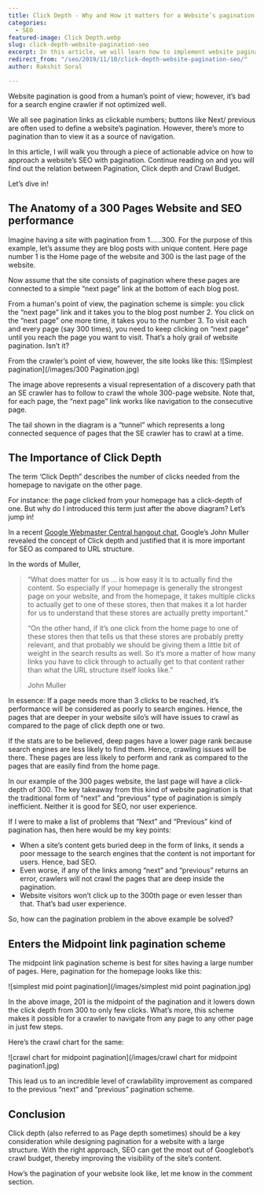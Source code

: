 ```yaml
---
title: Click Depth - Why and How it matters for a Website’s pagination and SEO
categories:
  - SEO
featured-image: Click Depth.webp
slug: click-depth-website-pagination-seo
excerpt: In this article, we will learn how to implement website pagination in a 300 pages website. We will learn this in a way such that it will help in website SEO and achieve rankings. 
redirect_from: "/seo/2019/11/10/click-depth-website-pagination-seo/"
author: Rakshit Soral

---
```

Website pagination is good from a human’s point of view; however, it’s bad for a search engine crawler if not optimized well.

We all see pagination links as clickable numbers; buttons like Next/ previous are often used to define a website’s pagination. However, there’s more to pagination than to view it as a source of navigation. 

In this article, I will walk you through a piece of actionable advice on how to approach a website’s SEO with pagination. Continue reading on and you will find out the relation between Pagination, Click depth and Crawl Budget.



Let’s dive in!



## The Anatomy of a 300 Pages Website and SEO performance



Imagine having a site with pagination from 1…...300. For the purpose of this example, let’s assume they are blog posts with unique content. Here page number 1 is the Home page of the website and 300 is the last page of the website. 



Now assume that the site consists of pagination where these pages are connected to a simple “next page” link at the bottom of each blog post. 



From a human's point of view, the pagination scheme is simple: you click the “next page” link and it takes you to the blog post number 2. You click on the “next page” one more time, it takes you to the number 3. To visit each and every page (say 300 times), you need to keep clicking on “next page” until you reach the page you want to visit. That’s a holy grail of website pagination. Isn’t it?



From the crawler’s point of view, however, the site looks like this:
![Simplest pagination](/images/300 Pagination.jpg)<br>





The image above represents a visual representation of a discovery path that an SE crawler has to follow to crawl the whole 300-page website. Note that, for each page, the “next page” link works like navigation to the consecutive page. 



The tail shown in the diagram is a “tunnel” which represents a long connected sequence of pages that the SE crawler has to crawl at a time. 



## The Importance of Click Depth



The term ‘Click Depth” describes the number of clicks needed from the homepage to navigate on the other page. 



For instance: the page clicked from your homepage has a click-depth of one. But why do I introduced this term just after the above diagram? Let’s jump in!



In a recent <a href="https://www.searchenginejournal.com/google-click-depth-matters-seo-url-structure/256779/#close" target="_blank"> Google Webmaster Central hangout chat</a>, Google’s John Muller revealed the concept of Click depth and justified that it is more important for SEO as compared to URL structure.



In the words of Muller,



<div class="mb-wrap mb-style-2"><blockquote><p>“What does matter for us ... is how easy it is to actually find the content. So especially if your homepage is generally the strongest page on your website, and from the homepage, it takes multiple clicks to actually get to one of these stores, then that makes it a lot harder for us to understand that these stores are actually pretty important."<br>



“On the other hand, if it’s one click from the home page to one of these stores then that tells us that these stores are probably pretty relevant, and that probably we should be giving them a little bit of weight in the search results as well. So it’s more a matter of how many links you have to click through to actually get to that content rather than what the URL structure itself looks like.”</p><span>John Muller</span></blockquote></div>

 



In essence: If a page needs more than 3 clicks to be reached, it’s performance will be considered as poorly to search engines. Hence, the pages that are deeper in your website silo’s will have issues to crawl as compared to the page of click depth one or two. 



If the stats are to be believed, deep pages have a lower page rank because search engines are less likely to find them. Hence, crawling issues will be there. These pages are less likely to perform and rank as compared to the pages that are easily find from the home page. 



In our example of the 300 pages website, the last page will have a click-depth of 300. The key takeaway from this kind of website pagination is that the traditional form of “next” and “previous” type of pagination is simply inefficient. Neither it is good for SEO, nor user experience. 



If I were to make a list of problems that “Next” and “Previous” kind of pagination has, then here would be my key points:

<ul class="round">

<li>When a site’s content gets buried deep in the form of links, it sends a poor message to the search engines that the content is not important for users. Hence, bad SEO. </li>

<li>Even worse, if any of the links among “next” and “previous” returns an error, crawlers will not crawl the pages that are deep inside the pagination.</li>

<li>Website visitors won’t click up to the 300th page or even lesser than that. That’s bad user experience. </li>

</ul>



So, how can the pagination problem in the above example be solved?



## Enters the Midpoint link pagination scheme



The midpoint link pagination scheme is best for sites having a large number of pages. Here, pagination for the homepage looks like this:

![simplest mid point pagination](/images/simplest mid point pagination.jpg)

In the above image, 201 is the midpoint of the pagination and it lowers down the click depth from 300 to only few clicks. What’s more, this scheme makes it possible for a crawler to navigate from any page to any other page in just few steps. 

Here’s the crawl chart for the same:

 ![crawl chart for midpoint pagination](/images/crawl chart for midpoint pagination1.jpg)



This lead us to an incredible level of crawlability improvement as compared to the previous “next” and “previous” pagination scheme. 



<h2 class="note">Conclusion</h2>



Click depth (also referred to as Page depth sometimes) should be a key consideration while designing pagination for a website with a large structure. With the right approach, SEO can get the most out of Googlebot’s crawl budget, thereby improving the visibility of the site’s content. 



How’s the pagination of your website look like, let me know in the comment section.
